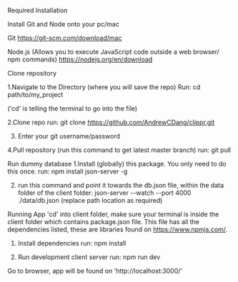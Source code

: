 <!-- -------------- -->
Required Installation

Install Git and Node onto your pc/mac

Git
https://git-scm.com/download/mac

Node.js (Allows you to execute JavaScript code outside a web browser/ npm commands)
https://nodejs.org/en/download

<!-- ------------- -->
Clone repository

1.Navigate to the Directory (where you will save the repo)
Run: 
    cd path/to/my_project

('cd' is telling the terminal to go into the file)

2.Clone repo
run:
    git clone https://github.com/AndrewCDang/clippr.git

3. Enter your git username/password

4.Pull repository (run this command to get latest master branch)
run:
    git pull 

<!--  -->
Run dummy database
1.Install (globally) this package. You only need to do this once.
run:
    npm install json-server -g

2. run this command and point it towards the db.json file, within the data folder of the client folder:
    json-server --watch --port 4000 ./data/db.json
(replace path location as required)

<!-- --------- -->
Running App
'cd' into client folder, make sure your terminal is inside the client folder which contains package.json file. This file has all the dependencies listed, these are libraries found on https://www.npmjs.com/.

1. Install dependencies
run:
    npm install

2. Run development client server
run:
    npm run dev

Go to browser, app will be found on 'http://localhost:3000/'


